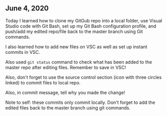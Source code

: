 ## June 4, 2020

Today I learned how to clone my GitGub repo into a local folder, use Visual Studio code with Git Bash, set up my Git Bash configuration profile, and push/add my edited repo/file back to the master branch using Git commands. 

I also learned how to add new files on VSC as well as set up instant commits in VSC. 

Also used `git status` command to check what has been added to the master repo after editing files. Remember to save in VSC! 

Also, don't forget to use the source control section (icon with three circles linked) to commit files to local repo. 

Also, in commit message, tell why you made the change!

Note to self: these commits only commit locally. Don't forget to add the edited files back to the master branch using git commands. 